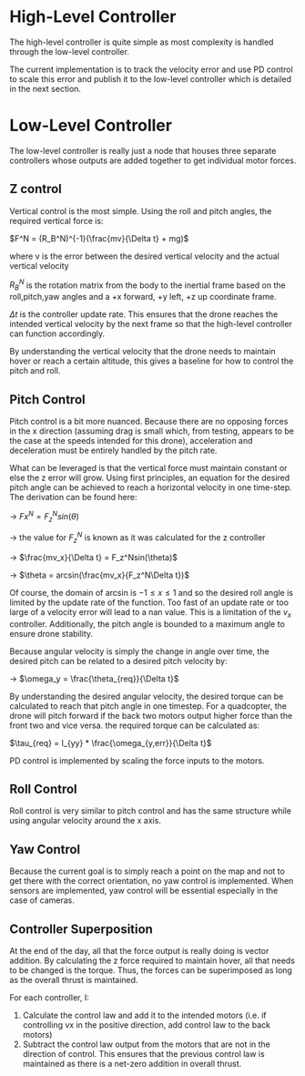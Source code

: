 # High-Level Controller

The high-level controller is quite simple as most complexity is handled through the low-level controller.

The current implementation is to track the velocity error and use PD control to scale this error and publish it to the low-level controller which is detailed in the next section.

# Low-Level Controller

The low-level controller is really just a node that houses three separate controllers whose outputs are added together to get individual motor forces.

## Z control

Vertical control is the most simple. Using the roll and pitch angles, the required vertical force is:

 $F^N = (R_B^N)^{-1}(\frac{mv}{\Delta t} + mg)$

where v is the error between the desired vertical velocity and the actual vertical velocity

$R_B^N$ is the rotation matrix from the body to the inertial frame based on the roll,pitch,yaw angles and a +x forward, +y left, +z up coordinate frame.

$\Delta t$ is the controller update rate. This ensures that the drone reaches the intended vertical velocity by the next frame so that the high-level controller can function accordingly.

By understanding the vertical velocity that the drone needs to maintain hover or reach a certain altitude, this gives a baseline for how to control the pitch and roll.


## Pitch Control

Pitch control is a bit more nuanced. Because there are no opposing forces in the x direction (assuming drag is small which, from testing, appears to be the case at the speeds intended for this drone), acceleration and deceleration must be entirely handled by the pitch rate.

What can be leveraged is that the vertical force must maintain constant or else the z error will grow. Using first principles, an equation for the desired pitch angle can be achieved to reach a horizontal velocity in one time-step. The derivation can be found here:

-> $Fx^N = F_z^Nsin(\theta)$

-> the value for $F_z^N$ is known as it was calculated for the z controller

-> $\frac{mv_x}{\Delta t} = F_z^Nsin(\theta)$

-> $\theta = arcsin(\frac{mv_x}{F_z^N\Delta t})$

Of course, the domain of arcsin is $-1 \leq x \leq 1$ and so the desired roll angle is limited by the update rate of the function. Too fast of an update rate or too large of a velocity error will lead to a nan value. This is a limitation of the $v_x$ controller. Additionally, the pitch angle is bounded to a maximum angle to ensure drone stability.

Because angular velocity is simply the change in angle over time, the desired pitch can be related to a desired pitch velocity by:

-> $\omega_y = \frac{\theta_{req}}{\Delta t}$

By understanding the desired angular velocity, the desired torque can be calculated to reach that pitch angle in one timestep. For a quadcopter, the drone will pitch forward if the back two motors output higher force than the front two and vice versa. the required torque can be calculated as:

$\tau_{req} = I_{yy} * \frac{\omega_{y,err}}{\Delta t}$

PD control is implemented by scaling the force inputs to the motors.

## Roll Control

Roll control is very similar to pitch control and has the same structure while using angular velocity around the x axis.

## Yaw Control

Because the current goal is to simply reach a point on the map and not to get there with the correct orientation, no yaw control is implemented. When sensors are implemented, yaw control will be essential especially in the case of cameras.

## Controller Superposition

At the end of the day, all that the force output is really doing is vector addition. By calculating the z force required to maintain hover, all that needs to be changed is the torque. Thus, the forces can be superimposed as long as the overall thrust is maintained.

For each controller, I:

1. Calculate the control law and add it to the intended motors (i.e. if controlling vx in the positive direction, add control law to the back motors)
2. Subtract the control law output from the motors that are not in the direction of control. This ensures that the previous control law is maintained as there is a net-zero addition in overall thrust.
